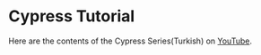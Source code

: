 # Cypress Tutorial
Here are the contents of the Cypress Series(Turkish) on [YouTube](https://www.youtube.com/playlist?list=PLcokO8K_aejblw6s7eECCsQH9GoDqzE9x).

